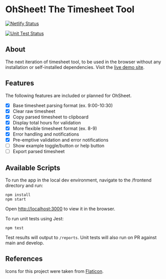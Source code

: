 # OhSheet! The Timesheet Tool

[![Netlify Status](https://api.netlify.com/api/v1/badges/b3e4f960-45ac-42d5-83e8-24a8f78d1f41/deploy-status)](https://app.netlify.com/sites/oh-sheet/deploys)

[![Unit Test Status](https://github.com/tyleryip/timesheet-tool-web/actions/workflows/run-tests.yaml/badge.svg?branch=main)](https://github.com/tyleryip/timesheet-tool-web/actions/workflows/run-tests.yaml)

## About

The next iteration of timesheet tool, to be used in the browser without any installation or self-installed dependencies. Visit the [live demo site](https://oh-sheet.netlify.app).

## Features

The following features are included or planned for OhSheet.

- [x] Base timesheet parsing format (ex. 9:00-10:30)
- [x] Clear raw timesheet
- [x] Copy parsed timesheet to clipboard
- [x] Display total hours for validation
- [x] More flexible timesheet format (ex. 8-9)
- [x] Error handling and notifications
- [x] Pre-emptive validation and error notifications
- [ ] Show example toggle/button or help button
- [ ] Export parsed timesheet

## Available Scripts

To run the app in the local dev environment, navigate to the /frontend directory and run:

```
npm install
npm start
```

Open [http://localhost:3000](http://localhost:3000) to view it in the browser.

To run unit tests using Jest:

```
npm test
```

Test results will output to `/reports`. Unit tests will also run on PR against main and develop.

## References

Icons for this project were taken from [Flaticon](https://www.flaticon.com).
